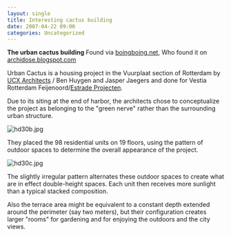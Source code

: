 ```yaml
---
layout: single
title: Interesting cactus building
date: 2007-04-22 09:00
categories: Uncategorized
---
```

<strong>The urban cactus building</strong>
Found via <a href="http://www.boingboing.net/2006/11/30/cactus_building.html">boingboing.net,</a> Who found it on <a href="http://www.boingboing.net/2006/11/30/cactus_building.html"></a><a href="http://archidose.blogspot.com/2006/10/half-dose-30-urban-cactus.html">archidose.blogspot.com</a>

Urban Cactus is a housing project in the Vuurplaat section of Rotterdam by <a href="http://www.ucxarchitects.com/">UCX Architects</a> / Ben Huygen and Jasper Jaegers and done for Vestia Rotterdam Feijenoord/<a href="http://www.estrade.nl/">Estrade Projecten</a>.

Due to its siting at the end of harbor, the architects chose to conceptualize the project as belonging to the "green nerve" rather than the surrounding urban structure.

<img src="/public/uploads/2007/04/hd30b.jpg" alt="hd30b.jpg" />

They placed the 98 residential units on 19 floors, using the pattern of outdoor spaces to determine the overall appearance of the project.

<img src="/public/uploads/2007/04/hd30c.jpg" alt="hd30c.jpg" />

The slightly irregular pattern alternates these outdoor spaces to create what are in effect double-height spaces. Each unit then receives more sunlight than a typical stacked composition.

Also the terrace area might be equivalent to a constant depth extended around the perimeter (say two meters), but their configuration creates larger "rooms" for gardening and for enjoying the outdoors and the city views.
